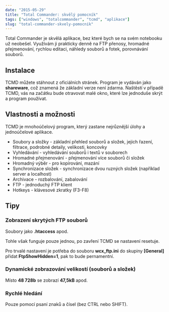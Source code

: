 ```yaml
---
date: "2015-05-29"
title: "Total Commander: skvělý pomocník"
tags: ["windows", "totalcommander", "tcmd", "aplikace"]
slug: "total-commander-skvely-pomocnik"
---
```


Total Commander je skvělá aplikace, bez které bych se na svém notebooku už neobešel. Využívám ji prakticky denně na FTP přenosy, hromadné přejmenování, rychlou editaci, náhledy souborů a fotek, porovnávání souborů.

<!--more-->

## Instalace

TCMD můžete stáhnout z oficiálních stránek. Program je vydáván jako **shareware**, což znamená že základní verze není zdarma. Naštěstí v případě TCMD, vás na začátku bude otravovat malé okno, které lze jednoduše skrýt a program používat.

<x-figure url="https://cdn.f3l1x.io/blog/2015/tcmd1.png" title="Shareware - otravné okno"></x-figure>

## Vlastnosti a možnosti

TCMD je mnohoúčelový program, který zastane nejrůznější úlohy a jednoúčelové aplikace.

* Soubory a složky - základní přehled souborů a složek, jejich řazení, filtrace, podrobné detaily, velikosti, koncovky
* Vyhledávání - vyhledávání souborů i textů v souborech
* Hromadné přejmenování - přejmenování více souborů či složek
* Hromadný výběr - pro kopírování, mazání
* Synchronizace složek - synchronizace dvou ruzných složek (například server a localhost)
* Archivace - rozbalování, zabalování
* FTP - jednoduchý FTP klient
* Hotkeys - klávesové zkratky (F3-F8)

## Tipy

### Zobrazení skrytých FTP souborů

Soubory jako **.htaccess** apod.

<x-figure url="https://cdn.f3l1x.io/blog/2015/tcmd2.png" title="Zobrazení skrytých FTP souborů"></x-figure>

Tohle však funguje pouze jednou, po zavření TCMD se nastavení resetuje.

Pro trvalé nastavení je potřeba do souboru **wcx_ftp.ini** do skupiny **[General]**
přidat **FtpShowHidden=1**, pak to bude pernamentní.

### Dynamické zobrazování velikostí (souborů a složek)

Místo **48 728b** se zobrazí **47,5kB** apod.

<x-figure url="https://cdn.f3l1x.io/blog/2015/tcmd2.png" title="Dynamické zobrazování velikostí souborů a složek"></x-figure>

### Rychlé hledání

Pouze pomocí psaní znaků a čísel (bez CTRL nebo SHIFT).

<x-figure url="https://cdn.f3l1x.io/blog/2015/tcmd2.png" title="Rychlé hledání"></x-figure>




